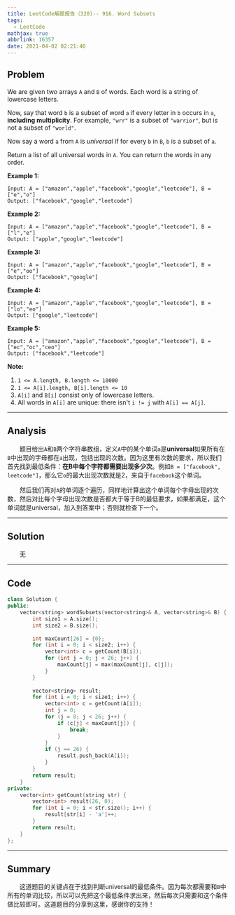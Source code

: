 ```yaml
---
title: LeetCode解题报告（328)-- 916. Word Subsets
tags:
  - LeetCode
mathjax: true
abbrlink: 16357
date: 2021-04-02 02:21:40
---
```


## Problem

We are given two arrays `A` and `B` of words.  Each word is a string of lowercase letters.

Now, say that word `b` is a subset of word `a` if every letter in `b` occurs in `a`, **including multiplicity**.  For example, `"wrr"` is a subset of `"warrior"`, but is not a subset of `"world"`.

Now say a word `a` from `A` is *universal* if for every `b` in `B`, `b` is a subset of `a`. 

Return a list of all universal words in `A`.  You can return the words in any order.

<!-- more -->

**Example 1:**

```
Input: A = ["amazon","apple","facebook","google","leetcode"], B = ["e","o"]
Output: ["facebook","google","leetcode"]
```

**Example 2:**

```
Input: A = ["amazon","apple","facebook","google","leetcode"], B = ["l","e"]
Output: ["apple","google","leetcode"]
```

**Example 3:**

```
Input: A = ["amazon","apple","facebook","google","leetcode"], B = ["e","oo"]
Output: ["facebook","google"]
```

**Example 4:**

```
Input: A = ["amazon","apple","facebook","google","leetcode"], B = ["lo","eo"]
Output: ["google","leetcode"]
```

**Example 5:**

```
Input: A = ["amazon","apple","facebook","google","leetcode"], B = ["ec","oc","ceo"]
Output: ["facebook","leetcode"]
```

**Note:**

1. `1 <= A.length, B.length <= 10000`
2. `1 <= A[i].length, B[i].length <= 10`
3. `A[i]` and `B[i]` consist only of lowercase letters.
4. All words in `A[i]` are unique: there isn't `i != j` with `A[i] == A[j]`.

------

## Analysis

&emsp;&emsp;题目给出`A`和`B`两个字符串数组，定义`A`中的某个单词`a`是**universal**如果所有在`B`中出现的字母都在`a`出现，包括出现的次数。因为这里有次数的要求，所以我们首先找到最低条件：**在B中每个字符都需要出现多少次**。例如`B = ["facebook", leetcode"]`，那么它`o`的最大出现次数就是2，来自于`facebook`这个单词。

&emsp;&emsp;然后我们再对`A`的单词逐个遍历，同样地计算出这个单词每个字母出现的次数，然后对比每个字母出现次数是否都大于等于B的最低要求，如果都满足，这个单词就是universal，加入到答案中；否则就检查下一个。

------

## Solution

&emsp;&emsp;无

------

## Code

```c++
class Solution {
public:
    vector<string> wordSubsets(vector<string>& A, vector<string>& B) {
        int size1 = A.size();
        int size2 = B.size();
        
        int maxCount[26] = {0};
        for (int i = 0; i < size2; i++) {
            vector<int> c = getCount(B[i]);
            for (int j = 0; j < 26; j++) {
                maxCount[j] = max(maxCount[j], c[j]);
            }
        }
        
        vector<string> result;
        for (int i = 0; i < size1; i++) {
            vector<int> c = getCount(A[i]);
            int j = 0;
            for (j = 0; j < 26; j++) {
                if (c[j] < maxCount[j]) {
                    break;
                }
            }
            if (j == 26) {
                result.push_back(A[i]);
            }
        }
        return result;
    }
private:
    vector<int> getCount(string str) {
        vector<int> result(26, 0);
        for (int i = 0; i < str.size(); i++) {
            result[str[i] - 'a']++;
        }
        return result;
    }
};
```

------

## Summary

&emsp;&emsp;这道题目的关键点在于找到判断universal的最低条件。因为每次都需要和`B`中所有的单词比较，所以可以先把这个最低条件求出来，然后每次只需要和这个条件做比较即可。这道题目的分享到这里，感谢你的支持！
